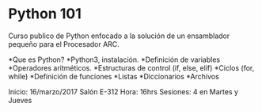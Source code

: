 # Python 101
Curso publico de Python enfocado a la solución de un ensamblador pequeño para el Procesador ARC.


*Que es Python?
*Python3, instalación.
*Definición de variables
*Operadores aritméticos.
*Estructuras de control (if, else, elif)
*Ciclos (for, while)
*Definición de funciones
*Listas
*Diccionarios
*Archivos

Inicio: 16/marzo/2017
Salón E-312
Hora: 16hrs
Sesiones: 4 en Martes y Jueves

